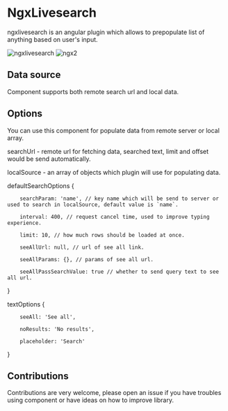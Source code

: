 # NgxLivesearch

ngxlivesearch is an angular plugin which allows to prepopulate list of anything based on user's input.

![ngxlivesearch](https://user-images.githubusercontent.com/6073745/36353212-00595980-14dd-11e8-8530-d1af260de4af.jpg)
![ngx2](https://user-images.githubusercontent.com/6073745/36353236-64f00b8c-14dd-11e8-831f-f10f0b889bef.jpg)



## Data source

Component supports both remote search url and local data.

## Options

You can use this component for populate data from remote server or local array. 

searchUrl - remote url for fetching data, searched text, limit and offset would be send automatically.

localSource - an array of objects which plugin will use for populating data.

defaultSearchOptions {

        searchParam: 'name', // key name which will be send to server or used to search in localSource, default value is `name`.

        interval: 400, // request cancel time, used to improve typing experience. 
        
        limit: 10, // how much rows should be loaded at once.
        
        seeAllUrl: null, // url of see all link.
        
        seeAllParams: {}, // params of see all url.
        
        seeAllPassSearchValue: true // whether to send query text to see all url.

}

textOptions {

        seeAll: 'See all', 
        
        noResults: 'No results',
        
        placeholder: 'Search'

}


## Contributions

Contributions are very welcome, please open an issue if you have troubles using component or have ideas on how to improve library.
